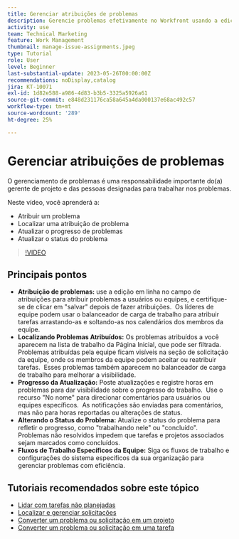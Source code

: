 ```yaml
---
title: Gerenciar atribuições de problemas
description: Gerencie problemas efetivamente no Workfront usando a edição em linha e o balanceador de carga de trabalho para atribuições, rastreando e atualizando o progresso, alterando os status dos problemas e seguindo fluxos de trabalho específicos da equipe para uma execução perfeita do projeto.
activity: use
team: Technical Marketing
feature: Work Management
thumbnail: manage-issue-assignments.jpeg
type: Tutorial
role: User
level: Beginner
last-substantial-update: 2023-05-26T00:00:00Z
recommendations: noDisplay,catalog
jira: KT-10071
exl-id: 1d82e588-a986-4d83-b3b5-3325a5926a61
source-git-commit: e848d231176ca58a645a4da000137e68ac492c57
workflow-type: tm+mt
source-wordcount: '289'
ht-degree: 25%

---
```


# Gerenciar atribuições de problemas

O gerenciamento de problemas é uma responsabilidade importante do(a) gerente de projeto e das pessoas designadas para trabalhar nos problemas.

Neste vídeo, você aprenderá a:

* Atribuir um problema
* Localizar uma atribuição de problema
* Atualizar o progresso de problemas
* Atualizar o status do problema

>[!VIDEO](https://video.tv.adobe.com/v/3419931/?quality=12&learn=on&enablevpops)

## Principais pontos

* **Atribuição de problemas:** use a edição em linha no campo de atribuições para atribuir problemas a usuários ou equipes, e certifique-se de clicar em &quot;salvar&quot; depois de fazer atribuições. &#x200B; Os líderes de equipe podem usar o balanceador de carga de trabalho para atribuir tarefas arrastando-as e soltando-as nos calendários dos membros da equipe. &#x200B;
* **Localizando Problemas Atribuídos:** Os problemas atribuídos a você aparecem na lista de trabalho da Página Inicial, que pode ser filtrada. &#x200B; Problemas atribuídas pela equipe ficam visíveis na seção de solicitação da equipe, onde os membros da equipe podem aceitar ou reatribuir tarefas. &#x200B; Esses problemas também aparecem no balanceador de carga de trabalho para melhorar a visibilidade. &#x200B;
* **Progresso da Atualização:** Poste atualizações e registre horas em problemas para dar visibilidade sobre o progresso do trabalho. &#x200B; Use o recurso &quot;No nome&quot; para direcionar comentários para usuários ou equipes específicos. &#x200B; As notificações são enviadas para comentários, mas não para horas reportadas ou alterações de status. &#x200B;
* **Alterando o Status do Problema:** Atualize o status do problema para refletir o progresso, como &quot;trabalhando nele&quot; ou &quot;concluído&quot;. &#x200B; Problemas não resolvidos impedem que tarefas e projetos associados sejam marcados como concluídos. &#x200B;
* **Fluxos de Trabalho Específicos da Equipe:** Siga os fluxos de trabalho e configurações do sistema específicos da sua organização para gerenciar problemas com eficiência. &#x200B;


## Tutoriais recomendados sobre este tópico

* [Lidar com tarefas não planejadas](/help/manage-work/issues-requests/handle-unplanned-work.md)
* [Localizar e gerenciar solicitações](/help/manage-work/issues-requests/find-requests.md)
* [Converter um problema ou solicitação em um projeto](/help/manage-work/issues-requests/create-a-project-from-a-request.md)
* [Converter um problema ou solicitação em uma tarefa](/help/manage-work/issues-requests/convert-issues-to-other-work-items.md)

